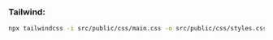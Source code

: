 ### Tailwind:
```sh
npx tailwindcss -i src/public/css/main.css -o src/public/css/styles.css --watch
```

